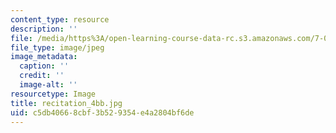 ```yaml
---
content_type: resource
description: ''
file: /media/https%3A/open-learning-course-data-rc.s3.amazonaws.com/7-013-introductory-biology-spring-2018/c5db40668cbf3b529354e4a2804bf6de_recitation_4bb.jpg
file_type: image/jpeg
image_metadata:
  caption: ''
  credit: ''
  image-alt: ''
resourcetype: Image
title: recitation_4bb.jpg
uid: c5db4066-8cbf-3b52-9354-e4a2804bf6de
---
```

